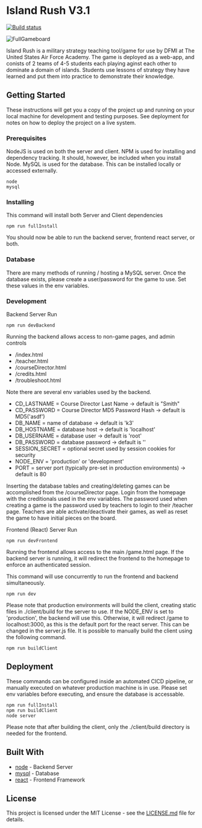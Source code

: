 # Island Rush V3.1

[![Build status](https://dev.azure.com/spenceradolph/IslandRushK3/_apis/build/status/IslandRushK3-CI)](https://dev.azure.com/spenceradolph/IslandRushK3/_build/latest?definitionId=7)

![FullGameboard](https://github.com/island-rush/Images/blob/master/K3/fullGameboard.PNG)

Island Rush is a military strategy teaching tool/game for use by DFMI at The United States Air Force Academy. The game is deployed as a web-app, and conists of 2 teams of 4-5 students each playing aginst each other to dominate a domain of islands. Students use lessons of strategy they have learned and put them into practice to demonstrate their knowledge.

## Getting Started

These instructions will get you a copy of the project up and running on your local machine for development and testing purposes. See deployment for notes on how to deploy the project on a live system.

### Prerequisites

NodeJS is used on both the server and client. NPM is used for installing and dependency tracking. It should, however, be included when you install Node. MySQL is used for the database. This can be installed locally or accessed externally.

```
node
mysql
```

### Installing

This command will install both Server and Client dependencies

```
npm run fullInstall
```

You should now be able to run the backend server, frontend react server, or both.

### Database

There are many methods of running / hosting a MySQL server. Once the database exists, please create a user/password for the game to use. Set these values in the env variables.

### Development

Backend Server Run

```
npm run devBackend
```

Running the backend allows access to non-game pages, and admin controls

- /index.html
- /teacher.html
- /courseDirector.html
- /credits.html
- /troubleshoot.html

Note there are several env variables used by the backend.

- CD_LASTNAME = Course Director Last Name -> default is "Smith"
- CD_PASSWORD = Course Director MD5 Password Hash -> default is MD5('asdf')
- DB_NAME = name of database -> default is 'k3'
- DB_HOSTNAME = database host -> default is 'localhost'
- DB_USERNAME = database user -> default is 'root'
- DB_PASSWORD = database password -> default is ''
- SESSION_SECRET = optional secret used by session cookies for security
- NODE_ENV = 'production' or 'development'
- PORT = server port (typically pre-set in production environments) -> default is 80

Inserting the database tables and creating/deleting games can be accomplished from the /courseDirector page. Login from the homepage with the creditionals used in the env variables. The password used when creating a game is the password used by teachers to login to their /teacher page. Teachers are able activate/deactivate their games, as well as reset the game to have initial pieces on the board.

Frontend (React) Server Run

```
npm run devFrontend
```

Running the frontend allows access to the main /game.html page. If the backend server is running, it will redirect the frontend to the homepage to enforce an authenticated session.

This command will use concurrently to run the frontend and backend simultaneously.

```
npm run dev
```

Please note that production environments will build the client, creating static files in ./client/build for the server to use. If the NODE_ENV is set to 'production', the backend will use this. Otherwise, it will redirect /game to localhost:3000, as this is the default port for the react server. This can be changed in the server.js file. It is possible to manually build the client using the following command.

```
npm run buildClient
```

## Deployment

These commands can be configured inside an automated CICD pipeline, or manually executed on whatever production machine is in use. Please set env variables before executing, and ensure the database is accessable.

```
npm run fullInstall
npm run buildClient
node server
```

Please note that after building the client, only the ./client/build directory is needed for the frontend.

## Built With

- [node](https://nodejs.org/en/docs/) - Backend Server
- [mysql](https://dev.mysql.com/doc/) - Database
- [react](https://reactjs.org/docs/getting-started.html) - Frontend Framework

## License

This project is licensed under the MIT License - see the [LICENSE.md](LICENSE.md) file for details.
